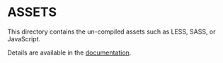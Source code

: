 # ASSETS

This directory contains the un-compiled assets such as LESS, SASS, or JavaScript.

Details are available in the [documentation](https://nuxtjs.org/guide/assets#webpacked).
